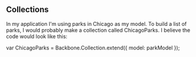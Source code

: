 ## Collections
In my application I'm using parks in Chicago as my model. To build a list of parks,
I would probably make a collection called ChicagoParks. I believe the code would look like this:

var ChicagoParks = Backbone.Collection.extend({
model: parkModel
});
